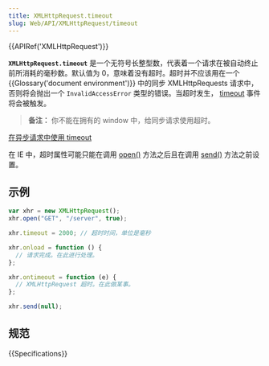 ```yaml
---
title: XMLHttpRequest.timeout
slug: Web/API/XMLHttpRequest/timeout
---
```


{{APIRef('XMLHttpRequest')}}

**`XMLHttpRequest.timeout`** 是一个无符号长整型数，代表着一个请求在被自动终止前所消耗的毫秒数。默认值为 0，意味着没有超时。超时并不应该用在一个 {{Glossary('document environment')}} 中的同步 XMLHttpRequests 请求中，否则将会抛出一个 `InvalidAccessError` 类型的错误。当超时发生， [timeout](/zh-CN/docs/Web/Events/timeout) 事件将会被触发。

> **备注：** 你不能在拥有的 window 中，给同步请求使用超时。

[在异步请求中使用 timeout](/zh-CN/docs/Web/API/XMLHttpRequest_API/Synchronous_and_Asynchronous_Requests#例子：使用超时)

在 IE 中，超时属性可能只能在调用 [open()](/zh-CN/docs/Web/API/XMLHttpRequest/open) 方法之后且在调用 [send()](/zh-CN/docs/Web/API/XMLHttpRequest/send) 方法之前设置。

## 示例

```js
var xhr = new XMLHttpRequest();
xhr.open("GET", "/server", true);

xhr.timeout = 2000; // 超时时间，单位是毫秒

xhr.onload = function () {
  // 请求完成。在此进行处理。
};

xhr.ontimeout = function (e) {
  // XMLHttpRequest 超时。在此做某事。
};

xhr.send(null);
```

## 规范

{{Specifications}}
